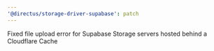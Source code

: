 ```yaml
---
'@directus/storage-driver-supabase': patch
---
```


Fixed file upload error for Supabase Storage servers hosted behind a Cloudflare Cache
